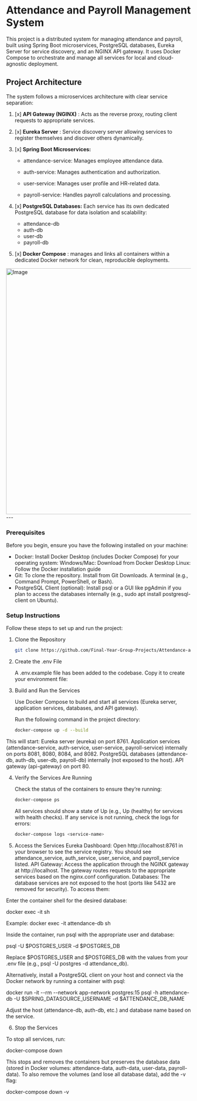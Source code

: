 # Attendance and Payroll Management System
This project is a distributed system for managing attendance and payroll, built using Spring Boot microservices, PostgreSQL databases, Eureka Server for service discovery, and an NGINX API gateway. It uses Docker Compose to orchestrate and manage all services for local and cloud-agnostic deployment.

## Project Architecture
The system follows a microservices architecture with clear service separation:

1. [x] **API Gateway (NGINX)** : Acts as the reverse proxy, routing client requests to appropriate services.
2. [x] **Eureka Server** : Service discovery server allowing services to register themselves and discover others dynamically.
3. [x] **Spring Boot Microservices:**

   * attendance-service: Manages employee attendance data.

   * auth-service: Manages authentication and authorization.

   * user-service: Manages user profile and HR-related data.

   * payroll-service: Handles payroll calculations and processing.

4. [x] **PostgreSQL Databases:**
Each service has its own dedicated PostgreSQL database for data isolation and scalability:

    * attendance-db
    * auth-db
    * user-db
    * payroll-db

5. [x] **Docker Compose** :  manages and links all containers within a dedicated Docker network for clean, reproducible deployments.
<img width="913" height="671" alt="Image" src="https://github.com/user-attachments/assets/430f9ee1-d575-4071-87a3-ec3b6a3289e2" />
---

### Prerequisites

Before you begin, ensure you have the following installed on your machine:
* Docker: Install Docker Desktop (includes Docker Compose) for your operating system:
Windows/Mac: Download from Docker Desktop
Linux: Follow the Docker installation guide
* Git: To clone the repository. Install from Git Downloads.
A terminal (e.g., Command Prompt, PowerShell, or Bash).
* PostgreSQL Client (optional): Install psql or a GUI like pgAdmin if you plan to access the databases internally (e.g., sudo apt install postgresql-client on Ubuntu).

### Setup Instructions

Follow these steps to set up and run the project:

1. Clone the Repository

    ```bash
    git clone https://github.com/Final-Year-Group-Projects/Attendance-and-Payroll-Management-System
    ```

2. Create the .env File
    
    A .env.example file has been added to the codebase. Copy it to create your environment file:


3. Build and Run the Services

    Use Docker Compose to build and start all services (Eureka server, application services, databases, and API gateway).

    Run the following command in the project directory:
    ```bash
    docker-compose up -d --build
    ```

This will start:
Eureka server (eureka) on port 8761.
Application services (attendance-service, auth-service, user-service, payroll-service) internally on ports 8081, 8080, 8084, and 8082.
PostgreSQL databases (attendance-db, auth-db, user-db, payroll-db) internally (not exposed to the host).
API gateway (api-gateway) on port 80.

4. Verify the Services Are Running

    Check the status of the containers to ensure they’re running:
    ```bash
    docker-compose ps
    ```

    All services should show a state of Up (e.g., Up (healthy) for services with health checks).
    If any service is not running, check the logs for errors:
    ```bash
    docker-compose logs <service-name>
    ```
5. Access the Services
Eureka Dashboard: Open http://localhost:8761 in your browser to see the service registry. You should see attendance_service, auth_service, user_service, and payroll_service listed.
API Gateway: Access the application through the NGINX gateway at http://localhost. The gateway routes requests to the appropriate services based on the nginx.conf configuration.
Databases: The database services are not exposed to the host (ports like 5432 are removed for security). To access them:


   
Enter the container shell for the desired database:

docker exec -it <db-container-name> sh

Example: docker exec -it attendance-db sh



Inside the container, run psql with the appropriate user and database:

psql -U $POSTGRES_USER -d $POSTGRES_DB

Replace $POSTGRES_USER and $POSTGRES_DB with the values from your .env file (e.g., psql -U postgres -d attendance_db).


Alternatively, install a PostgreSQL client on your host and connect via the Docker network by running a container with psql:

docker run -it --rm --network app-network postgres:15 psql -h attendance-db -U $SPRING_DATASOURCE_USERNAME -d $ATTENDANCE_DB_NAME

Adjust the host (attendance-db, auth-db, etc.) and database name based on the service.

6. Stop the Services

To stop all services, run:

docker-compose down


This stops and removes the containers but preserves the database data (stored in Docker volumes: attendance-data, auth-data, user-data, payroll-data).
To also remove the volumes (and lose all database data), add the -v flag:

docker-compose down -v
